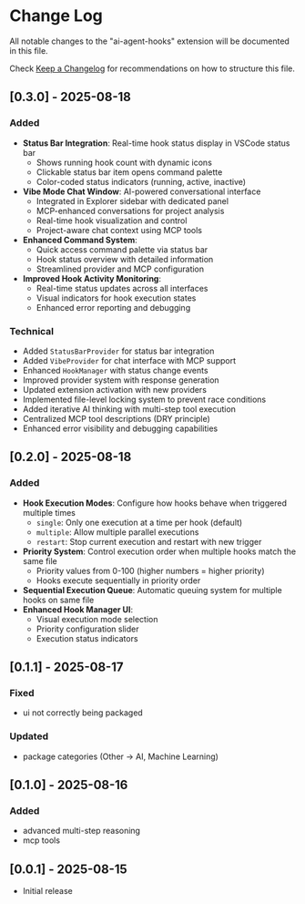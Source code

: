 # Change Log

All notable changes to the "ai-agent-hooks" extension will be documented in this file.

Check [Keep a Changelog](http://keepachangelog.com/) for recommendations on how to structure this file.

## [0.3.0] - 2025-08-18

### Added

- **Status Bar Integration**: Real-time hook status display in VSCode status bar
  - Shows running hook count with dynamic icons
  - Clickable status bar item opens command palette
  - Color-coded status indicators (running, active, inactive)
- **Vibe Mode Chat Window**: AI-powered conversational interface
  - Integrated in Explorer sidebar with dedicated panel
  - MCP-enhanced conversations for project analysis
  - Real-time hook visualization and control
  - Project-aware chat context using MCP tools
- **Enhanced Command System**:
  - Quick access command palette via status bar
  - Hook status overview with detailed information
  - Streamlined provider and MCP configuration
- **Improved Hook Activity Monitoring**:
  - Real-time status updates across all interfaces
  - Visual indicators for hook execution states
  - Enhanced error reporting and debugging

### Technical

- Added `StatusBarProvider` for status bar integration
- Added `VibeProvider` for chat interface with MCP support
- Enhanced `HookManager` with status change events
- Improved provider system with response generation
- Updated extension activation with new providers
- Implemented file-level locking system to prevent race conditions
- Added iterative AI thinking with multi-step tool execution
- Centralized MCP tool descriptions (DRY principle)
- Enhanced error visibility and debugging capabilities

## [0.2.0] - 2025-08-18

### Added

- **Hook Execution Modes**: Configure how hooks behave when triggered multiple times
  - `single`: Only one execution at a time per hook (default)
  - `multiple`: Allow multiple parallel executions
  - `restart`: Stop current execution and restart with new trigger
- **Priority System**: Control execution order when multiple hooks match the same file
  - Priority values from 0-100 (higher numbers = higher priority)
  - Hooks execute sequentially in priority order
- **Sequential Execution Queue**: Automatic queuing system for multiple hooks on same file
- **Enhanced Hook Manager UI**:
  - Visual execution mode selection
  - Priority configuration slider
  - Execution status indicators

## [0.1.1] - 2025-08-17

### Fixed

- ui not correctly being packaged

### Updated

- package categories (Other -> AI, Machine Learning)

## [0.1.0] - 2025-08-16

### Added

- advanced multi-step reasoning
- mcp tools

## [0.0.1] - 2025-08-15

- Initial release
